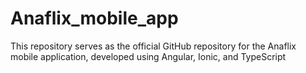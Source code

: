 # Anaflix_mobile_app
This repository serves as the official GitHub repository for the Anaflix mobile application, developed using Angular, Ionic, and TypeScript
